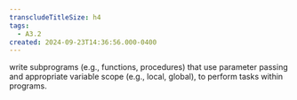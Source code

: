 ```yaml
---
transcludeTitleSize: h4
tags:
  - A3.2
created: 2024-09-23T14:36:56.000-0400
---
```

write subprograms (e.g., functions, procedures) that use parameter passing and appropriate variable scope (e.g., local, global), to perform tasks within programs.